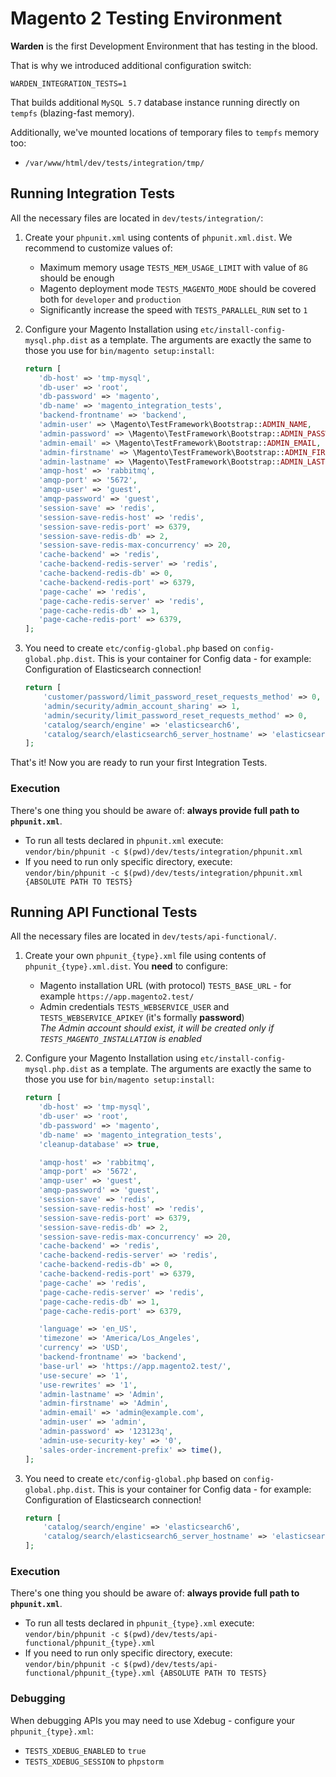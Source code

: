 # Magento 2 Testing Environment

**Warden** is the first Development Environment that has testing in the blood.

That is why we introduced additional configuration switch:

```
WARDEN_INTEGRATION_TESTS=1
```

That builds additional `MySQL 5.7` database instance running directly on `tempfs` (blazing-fast memory).

Additionally, we've mounted locations of temporary files to `tempfs` memory too:

- `/var/www/html/dev/tests/integration/tmp/`

## Running Integration Tests

All the necessary files are located in `dev/tests/integration/`:

1. Create your `phpunit.xml` using contents of `phpunit.xml.dist`. We recommend to customize values of:

    - Maximum memory usage `TESTS_MEM_USAGE_LIMIT` with value of `8G` should be enough
    - Magento deployment mode `TESTS_MAGENTO_MODE` should be covered both for `developer` and `production`
    - Significantly increase the speed with `TESTS_PARALLEL_RUN` set to `1`
    
2. Configure your Magento Installation using `etc/install-config-mysql.php.dist` as a template. The arguments are exactly the same to those you use for `bin/magento setup:install`:

    ```php
   return [
       'db-host' => 'tmp-mysql',
       'db-user' => 'root',
       'db-password' => 'magento',
       'db-name' => 'magento_integration_tests',
       'backend-frontname' => 'backend',
       'admin-user' => \Magento\TestFramework\Bootstrap::ADMIN_NAME,
       'admin-password' => \Magento\TestFramework\Bootstrap::ADMIN_PASSWORD,
       'admin-email' => \Magento\TestFramework\Bootstrap::ADMIN_EMAIL,
       'admin-firstname' => \Magento\TestFramework\Bootstrap::ADMIN_FIRSTNAME,
       'admin-lastname' => \Magento\TestFramework\Bootstrap::ADMIN_LASTNAME,
       'amqp-host' => 'rabbitmq',
       'amqp-port' => '5672',
       'amqp-user' => 'guest',
       'amqp-password' => 'guest',
       'session-save' => 'redis',
       'session-save-redis-host' => 'redis',
       'session-save-redis-port' => 6379,
       'session-save-redis-db' => 2,
       'session-save-redis-max-concurrency' => 20,
       'cache-backend' => 'redis',
       'cache-backend-redis-server' => 'redis',
       'cache-backend-redis-db' => 0,
       'cache-backend-redis-port' => 6379,
       'page-cache' => 'redis',
       'page-cache-redis-server' => 'redis',
       'page-cache-redis-db' => 1,
       'page-cache-redis-port' => 6379,
   ];
   ```
   
3. You need to create `etc/config-global.php` based on `config-global.php.dist`. This is your container for Config data - for example: Configuration of Elasticsearch connection!

    ```php
    return [
        'customer/password/limit_password_reset_requests_method' => 0,
        'admin/security/admin_account_sharing' => 1,
        'admin/security/limit_password_reset_requests_method' => 0,
        'catalog/search/engine' => 'elasticsearch6',
        'catalog/search/elasticsearch6_server_hostname' => 'elasticsearch',
    ]; 
   ``` 
   
That's it! Now you are ready to run your first Integration Tests.

### Execution

There's one thing you should be aware of: **always provide full path to `phpunit.xml`**.

- To run all tests declared in `phpunit.xml` execute:<br> `vendor/bin/phpunit -c $(pwd)/dev/tests/integration/phpunit.xml`
- If you need to run only specific directory, execute:<br> `vendor/bin/phpunit -c $(pwd)/dev/tests/integration/phpunit.xml {ABSOLUTE PATH TO TESTS}` 

## Running API Functional Tests

All the necessary files are located in `dev/tests/api-functional/`.

1. Create your own `phpunit_{type}.xml` file using contents of `phpunit_{type}.xml.dist`. You **need** to configure:

    - Magento installation URL (with protocol) `TESTS_BASE_URL` - for example `https://app.magento2.test/`
    - Admin credentials `TESTS_WEBSERVICE_USER` and `TESTS_WEBSERVICE_APIKEY` (it's formally **password**)<br>
      _The Admin account should exist, it will be created only if `TESTS_MAGENTO_INSTALLATION` is enabled_

1. Configure your Magento Installation using `etc/install-config-mysql.php.dist` as a template. The arguments are exactly the same to those you use for `bin/magento setup:install`:

    ```php
   return [
       'db-host' => 'tmp-mysql',
       'db-user' => 'root',
       'db-password' => 'magento',
       'db-name' => 'magento_integration_tests',
       'cleanup-database' => true,
   
       'amqp-host' => 'rabbitmq',
       'amqp-port' => '5672',
       'amqp-user' => 'guest',
       'amqp-password' => 'guest',
       'session-save' => 'redis',
       'session-save-redis-host' => 'redis',
       'session-save-redis-port' => 6379,
       'session-save-redis-db' => 2,
       'session-save-redis-max-concurrency' => 20,
       'cache-backend' => 'redis',
       'cache-backend-redis-server' => 'redis',
       'cache-backend-redis-db' => 0,
       'cache-backend-redis-port' => 6379,
       'page-cache' => 'redis',
       'page-cache-redis-server' => 'redis',
       'page-cache-redis-db' => 1,
       'page-cache-redis-port' => 6379,
   
       'language' => 'en_US',
       'timezone' => 'America/Los_Angeles',
       'currency' => 'USD',
       'backend-frontname' => 'backend',
       'base-url' => 'https://app.magento2.test/',
       'use-secure' => '1',
       'use-rewrites' => '1',
       'admin-lastname' => 'Admin',
       'admin-firstname' => 'Admin',
       'admin-email' => 'admin@example.com',
       'admin-user' => 'admin',
       'admin-password' => '123123q',
       'admin-use-security-key' => '0',
       'sales-order-increment-prefix' => time(),
   ];
   ```

1. You need to create `etc/config-global.php` based on `config-global.php.dist`. This is your container for Config data - for example: Configuration of Elasticsearch connection!

    ```php
    return [
        'catalog/search/engine' => 'elasticsearch6',
        'catalog/search/elasticsearch6_server_hostname' => 'elasticsearch',
    ]; 
   ``` 

### Execution

There's one thing you should be aware of: **always provide full path to `phpunit.xml`**.

- To run all tests declared in `phpunit_{type}.xml` execute:<br> `vendor/bin/phpunit -c $(pwd)/dev/tests/api-functional/phpunit_{type}.xml`
- If you need to run only specific directory, execute:<br> `vendor/bin/phpunit -c $(pwd)/dev/tests/api-functional/phpunit_{type}.xml {ABSOLUTE PATH TO TESTS}` 

### Debugging

When debugging APIs you may need to use Xdebug - configure your `phpunit_{type}.xml`:

   - `TESTS_XDEBUG_ENABLED` to `true`
   - `TESTS_XDEBUG_SESSION` to `phpstorm`